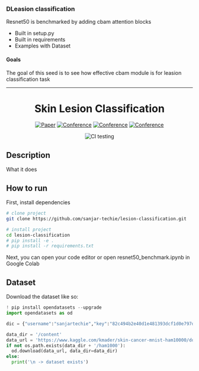 ### DLeasion classification
Resnet50 is benchmarked by adding cbam attention blocks

- Built in setup.py
- Built in requirements
- Examples with Dataset

#### Goals  
The goal of this seed is to see how effective cbam module is for leasion classification task    
 
---

<div align="center">    
 
# Skin Lesion Classification     

[![Paper](http://img.shields.io/badge/paper-arxiv.1001.2234-B31B1B.svg)](https://arxiv.org/abs/1807.06521)
[![Conference](http://img.shields.io/badge/NeurIPS-2019-4b44ce.svg)](https://papers.nips.cc/book/advances-in-neural-information-processing-systems-31-2018)
[![Conference](http://img.shields.io/badge/ICLR-2019-4b44ce.svg)](https://papers.nips.cc/book/advances-in-neural-information-processing-systems-31-2018)
[![Conference](http://img.shields.io/badge/AnyConference-year-4b44ce.svg)](https://papers.nips.cc/book/advances-in-neural-information-processing-systems-31-2018)  
<!--
ARXIV   
[![Paper](http://img.shields.io/badge/arxiv-math.co:1480.1111-B31B1B.svg)](https://www.nature.com/articles/nature14539)
-->
![CI testing](https://github.com/PyTorchLightning/deep-learning-project-template/workflows/CI%20testing/badge.svg?branch=master&event=push)


<!--  
Conference   
-->   
</div>
 
## Description   
What it does   

## How to run   
First, install dependencies   
```bash
# clone project   
git clone https://github.com/sanjar-techie/lesion-classification.git

# install project   
cd lesion-classification
# pip install -e .   
# pip install -r requirements.txt
 ```   
 Next, you can open your code editor or open resnet50_benchmark.ipynb in Google Colab
 <!-- ```bash
# module folder
cd project

# run module (example: mnist as your main contribution)   
python lit_classifier_main.py    
``` -->

## Dataset
Download the dataset like so:
```python
! pip install opendatasets --upgrade
import opendatasets as od

dic = {"username":"sanjartechie","key":"82c494b2e40d1e481393dcf1d0e797d8"} # kaggle.jason

data_dir = '/content'
data_url = 'https://www.kaggle.com/kmader/skin-cancer-mnist-ham10000/download'
if not os.path.exists(data_dir + '/ham1000'):
  od.download(data_url, data_dir=data_dir)
else:
  print('\n -> dataset exists')
```

<!-- ### Citation   
```
@article{Sanjar,
  title={Mr},
  author={Sanjar},
  year={2020}
}
```    -->
